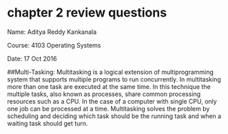 # chapter 2 review questions
Name: Aditya Reddy Kankanala

Course: 4103 Operating Systems

Date: 17 Oct 2016

##Multi-Tasking:
                Multitasking is a logical extension of multiprogramming system that supports multiple programs to run concurrently. In
multitasking more than one task are executed at the same time. In this technique the multiple tasks, also known as processes, share common
processing resources such as a CPU. In the case of a computer with single CPU, only one job can be processed at a time. Multitasking
solves the problem by scheduling and deciding which task should be the running task and when a waiting task should get turn.
